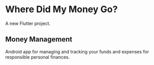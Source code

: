 # Where Did My Money Go?

A new Flutter project.

## Money Management

Android app for managing and tracking your funds and expenses for responsible personal finances.
